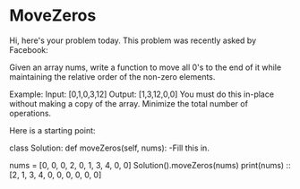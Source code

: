 # MoveZeros
Hi, here's your problem today. This problem was recently asked by Facebook:

Given an array nums, write a function to move all 0's to the end of it while maintaining the relative order of the non-zero elements.

Example:
Input: [0,1,0,3,12]
Output: [1,3,12,0,0]
You must do this in-place without making a copy of the array.
Minimize the total number of operations.

Here is a starting point:

class Solution:
  def moveZeros(self, nums):
  -Fill this in.

nums = [0, 0, 0, 2, 0, 1, 3, 4, 0, 0]
Solution().moveZeros(nums)
print(nums)
:: [2, 1, 3, 4, 0, 0, 0, 0, 0, 0]
